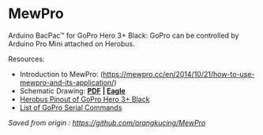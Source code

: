 ﻿# MewPro  

Arduino BacPac™ for GoPro Hero 3+ Black: GoPro can be controlled by Arduino Pro Mini attached on Herobus.

Resources:
* Introduction to MewPro: (https://mewpro.cc/en/2014/10/21/how-to-use-mewpro-and-its-application/)
* Schematic Drawing: **[PDF](MewPro-ver1.1.pdf) | [Eagle](MewPro-ver1.1.sch)**
* [Herobus Pinout of GoPro Hero 3+ Black](HeroBus+Pinouts.md)
* [List of GoPro Serial Commands](list-of-i2c-commands.md)


_Saved from origin : https://github.com/orangkucing/MewPro_
